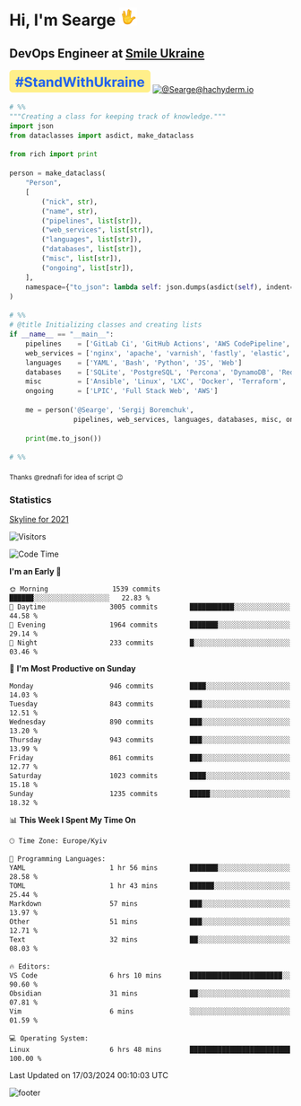 # Hi, I'm Searge <img src="images/vulcan.webp" style="display: inline-block; margin: 0; height: 2rem" alt="Vulcan salute" />

## DevOps Engineer at [Smile Ukraine](https://smile-ukraine.com/en)

[![Stand With Ukraine](https://raw.githubusercontent.com/vshymanskyy/StandWithUkraine/main/badges/StandWithUkraine.svg)](https://stand-with-ukraine.pp.ua)
<a rel="me" href="https://hachyderm.io/@Searge">![@Searge@hachyderm.io](https://img.shields.io/badge/-@Searge-%232B90D9?logo=mastodon&logoColor=white)</a>

```python
# %%
"""Creating a class for keeping track of knowledge."""
import json
from dataclasses import asdict, make_dataclass

from rich import print

person = make_dataclass(
    "Person",
    [
        ("nick", str),
        ("name", str),
        ("pipelines", list[str]),
        ("web_services", list[str]),
        ("languages", list[str]),
        ("databases", list[str]),
        ("misc", list[str]),
        ("ongoing", list[str]),
    ],
    namespace={"to_json": lambda self: json.dumps(asdict(self), indent=4)},
)

# %%
# @title Initializing classes and creating lists
if __name__ == "__main__":
    pipelines    = ['GitLab Ci', 'GitHub Actions', 'AWS CodePipeline', 'Jenkins']
    web_services = ['nginx', 'apache', 'varnish', 'fastly', 'elastic', 'solr']
    languages    = ['YAML', 'Bash', 'Python', 'JS', 'Web']
    databases    = ['SQLite', 'PostgreSQL', 'Percona', 'DynamoDB', 'Redis']
    misc         = ['Ansible', 'Linux', 'LXC', 'Docker', 'Terraform', 'AWS']
    ongoing      = ['LPIC', 'Full Stack Web', 'AWS']

    me = person('@Searge', 'Sergij Boremchuk',
                pipelines, web_services, languages, databases, misc, ongoing)

    print(me.to_json())

# %%

```

<sub>Thanks @rednafi for idea of script :wink:</sub>

### Statistics

[Skyline for 2021](https://skyline.github.com/Searge/2021)

![Visitors](https://komarev.com/ghpvc/?username=searge&label=Profile%20views&color=0e75b6&style=flat) 
<!--START_SECTION:waka-->
![Code Time](http://img.shields.io/badge/Code%20Time-2%2C439%20hrs%2036%20mins-blue)

**I'm an Early 🐤** 

```text
🌞 Morning                1539 commits        ██████░░░░░░░░░░░░░░░░░░░   22.83 % 
🌆 Daytime                3005 commits        ███████████░░░░░░░░░░░░░░   44.58 % 
🌃 Evening                1964 commits        ███████░░░░░░░░░░░░░░░░░░   29.14 % 
🌙 Night                  233 commits         █░░░░░░░░░░░░░░░░░░░░░░░░   03.46 % 
```
📅 **I'm Most Productive on Sunday** 

```text
Monday                   946 commits         ████░░░░░░░░░░░░░░░░░░░░░   14.03 % 
Tuesday                  843 commits         ███░░░░░░░░░░░░░░░░░░░░░░   12.51 % 
Wednesday                890 commits         ███░░░░░░░░░░░░░░░░░░░░░░   13.20 % 
Thursday                 943 commits         ███░░░░░░░░░░░░░░░░░░░░░░   13.99 % 
Friday                   861 commits         ███░░░░░░░░░░░░░░░░░░░░░░   12.77 % 
Saturday                 1023 commits        ████░░░░░░░░░░░░░░░░░░░░░   15.18 % 
Sunday                   1235 commits        █████░░░░░░░░░░░░░░░░░░░░   18.32 % 
```


📊 **This Week I Spent My Time On** 

```text
🕑︎ Time Zone: Europe/Kyiv

💬 Programming Languages: 
YAML                     1 hr 56 mins        ███████░░░░░░░░░░░░░░░░░░   28.58 % 
TOML                     1 hr 43 mins        ██████░░░░░░░░░░░░░░░░░░░   25.44 % 
Markdown                 57 mins             ███░░░░░░░░░░░░░░░░░░░░░░   13.97 % 
Other                    51 mins             ███░░░░░░░░░░░░░░░░░░░░░░   12.71 % 
Text                     32 mins             ██░░░░░░░░░░░░░░░░░░░░░░░   08.03 % 

🔥 Editors: 
VS Code                  6 hrs 10 mins       ███████████████████████░░   90.60 % 
Obsidian                 31 mins             ██░░░░░░░░░░░░░░░░░░░░░░░   07.81 % 
Vim                      6 mins              ░░░░░░░░░░░░░░░░░░░░░░░░░   01.59 % 

💻 Operating System: 
Linux                    6 hrs 48 mins       █████████████████████████   100.00 % 
```


 Last Updated on 17/03/2024 00:10:03 UTC
<!--END_SECTION:waka-->

![footer](https://capsule-render.vercel.app/api?type=waving&color=gradient&customColorList=14,21&height=82&section=footer)
